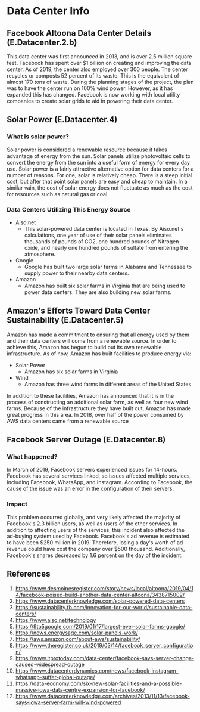 # Data Center Info
## Facebook Altoona Data Center Details (E.Datacenter.2.b)
This data center was first announced in 2013, and is over 2.5 million square feet. Facebook has 
spent over $1 billion on creating and improving the data center. As of 2019, the center also employed over 300 people. The 
center recycles or composts 52 percent of its waste. This is the equivalent of almost 170 tons of waste. During the planning 
stages of the project, the plan was to have the center run on 100% wind power. However, as it has expanded this has changed.
Facebook is now working with local utility companies to create solar grids to aid in powering their data center.

## Solar Power (E.Datacenter.4)
### What is solar power?
 Solar power is considered a renewable resource because it takes advantage of energy from the sun. Solar panels utilize 
 photovoltaic cells to convert the energy from the sun into a useful form of energy for every day use. 
 Solar power is a fairly attractive alternative option for data centers for a number of reasons. For one, solar is relatively
  cheap. There is a steep initial cost, but after that point solar panels are easy and cheap to maintain. In a similar vain,
   the cost of solar energy does not fluctuate as much as the cost for resources such as natural gas or coal. 
 
 ### Data Centers Utilizing This Energy Source
 * Aiso.net
    * This solar-powered data center is located in Texas. By Aiso.net's calculations, one year of use of their solar panels 
    eliminates thousands of pounds of CO2, one hundred pounds of Nitrogen oxide, and nearly one hundred pounds of sulfate 
    from entering the atmosphere.
 * Google
    * Google has built two large solar farms in Alabama and Tennessee to supply power to their nearby data centers. 
 * Amazon
    * Amazon has built six solar farms in Virginia that are being used to power data centers. They are also building new 
    solar farms.
      
## Amazon's Efforts Toward Data Center Sustainability (E.Datacenter.5)
Amazon has made a commitment to ensuring that all energy used by them and their data centers will come from a renewable 
source. In order to achieve this, Amazon has begun to build out its own renewable infrastructure. As of now, Amazon has
built facilities to produce energy via:
* Solar Power
    * Amazon has six solar farms in Virginia
* Wind
    * Amazon has three wind farms in different areas of the United States
    
In addition to these facilities, Amazon has announced that it is in the process of constructing an additional solar farm,
as well as four new wind farms. Because of the infrastructure they have built out, Amazon has made great progress in this
area. In 2018, over half of the power consumed by AWS data centers came from a renewable source


## Facebook Server Outage (E.Datacenter.8)
### What happened?
In March of 2019, Facebook servers experienced issues for 14-hours. Facebook has several services linked, so issues
affected multiple services, including Facebook, WhatsApp, and Instagram. 
According to Facebook, the cause of the issue was an error in the configuration of their servers.

### Impact
This problem occurred globally, and very likely
affected the majority of Facebook's 2.3 billion users, as well as users of the other services. In addition to affecting 
users of the services, this incident also affected the ad-buying system used by Facebook. Facebook's ad revenue is estimated
to have been $250 million in 2019. Therefore, losing a day's worth of ad revenue could have cost the company over $500 thousand.
Additionally, Facebook's shares decreased by 1.6 percent on the day of the incident.

## References
1. https://www.desmoinesregister.com/story/news/local/altoona/2019/04/14/facebook-poised-build-another-data-center-altoona/3438715002/
1. https://www.datacenterknowledge.com/solar-powered-data-centers
1. https://sustainability.fb.com/innovation-for-our-world/sustainable-data-centers/
1. https://www.aiso.net/technology
1. https://9to5google.com/2019/01/17/largest-ever-solar-farms-google/
1. https://news.energysage.com/solar-panels-work/
1. https://aws.amazon.com/about-aws/sustainability/
1. https://www.theregister.co.uk/2019/03/14/facebook_server_configuration/
1. https://www.itprotoday.com/data-center/facebook-says-server-change-caused-widespread-outage
1. https://www.datacenterdynamics.com/news/facebook-instagram-whatsapp-suffer-global-outage/
1. https://data-economy.com/six-new-solar-facilities-and-a-possible-massive-iowa-data-centre-expansion-for-facebook/
1. https://www.datacenterknowledge.com/archives/2013/11/13/facebook-says-iowa-server-farm-will-wind-powered